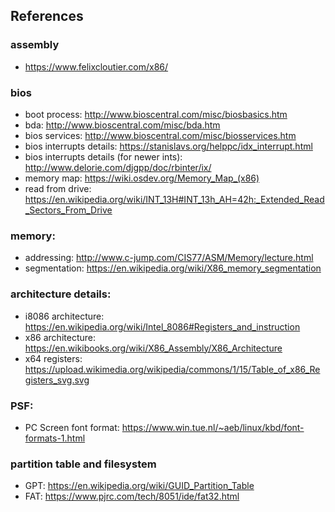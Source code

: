 ## References
### assembly
- https://www.felixcloutier.com/x86/

### bios
- boot process: http://www.bioscentral.com/misc/biosbasics.htm
- bda: http://www.bioscentral.com/misc/bda.htm
- bios services: http://www.bioscentral.com/misc/biosservices.htm
- bios interrupts details: https://stanislavs.org/helppc/idx_interrupt.html
- bios interrupts details (for newer ints): http://www.delorie.com/djgpp/doc/rbinter/ix/
- memory map: https://wiki.osdev.org/Memory_Map_(x86)
- read from drive: https://en.wikipedia.org/wiki/INT_13H#INT_13h_AH=42h:_Extended_Read_Sectors_From_Drive

### memory:
- addressing: http://www.c-jump.com/CIS77/ASM/Memory/lecture.html
- segmentation: https://en.wikipedia.org/wiki/X86_memory_segmentation

### architecture details:
- i8086 architecture: https://en.wikipedia.org/wiki/Intel_8086#Registers_and_instruction
- x86 architecture: https://en.wikibooks.org/wiki/X86_Assembly/X86_Architecture
- x64 registers: https://upload.wikimedia.org/wikipedia/commons/1/15/Table_of_x86_Registers_svg.svg

### PSF:
- PC Screen font format: https://www.win.tue.nl/~aeb/linux/kbd/font-formats-1.html

### partition table and filesystem
- GPT: https://en.wikipedia.org/wiki/GUID_Partition_Table
- FAT: https://www.pjrc.com/tech/8051/ide/fat32.html
